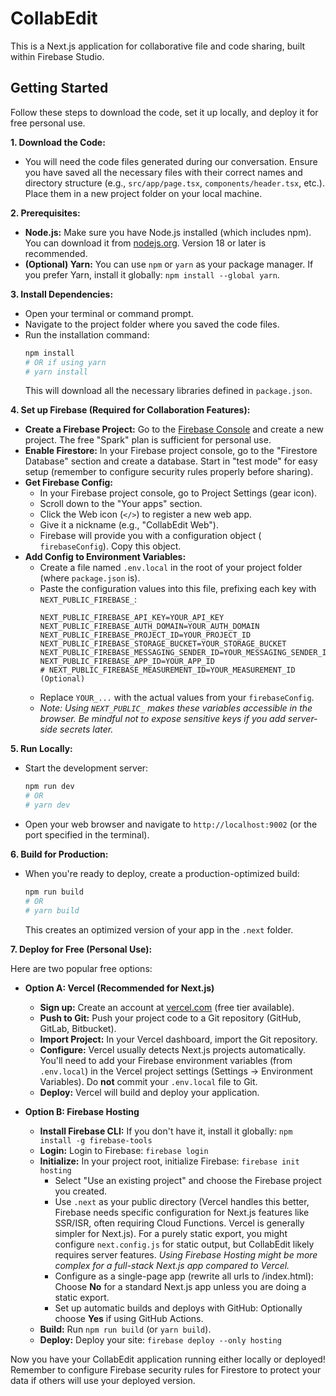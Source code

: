 # CollabEdit

This is a Next.js application for collaborative file and code sharing, built within Firebase Studio.

## Getting Started

Follow these steps to download the code, set it up locally, and deploy it for free personal use.

**1. Download the Code:**

*   You will need the code files generated during our conversation. Ensure you have saved all the necessary files with their correct names and directory structure (e.g., `src/app/page.tsx`, `components/header.tsx`, etc.). Place them in a new project folder on your local machine.

**2. Prerequisites:**

*   **Node.js:** Make sure you have Node.js installed (which includes npm). You can download it from [nodejs.org](https://nodejs.org/). Version 18 or later is recommended.
*   **(Optional) Yarn:** You can use `npm` or `yarn` as your package manager. If you prefer Yarn, install it globally: `npm install --global yarn`.

**3. Install Dependencies:**

*   Open your terminal or command prompt.
*   Navigate to the project folder where you saved the code files.
*   Run the installation command:
    ```bash
    npm install
    # OR if using yarn
    # yarn install
    ```
    This will download all the necessary libraries defined in `package.json`.

**4. Set up Firebase (Required for Collaboration Features):**

*   **Create a Firebase Project:** Go to the [Firebase Console](https://console.firebase.google.com/) and create a new project. The free "Spark" plan is sufficient for personal use.
*   **Enable Firestore:** In your Firebase project console, go to the "Firestore Database" section and create a database. Start in "test mode" for easy setup (remember to configure security rules properly before sharing).
*   **Get Firebase Config:**
    *   In your Firebase project console, go to Project Settings (gear icon).
    *   Scroll down to the "Your apps" section.
    *   Click the Web icon (`</>`) to register a new web app.
    *   Give it a nickname (e.g., "CollabEdit Web").
    *   Firebase will provide you with a configuration object ( `firebaseConfig`). Copy this object.
*   **Add Config to Environment Variables:**
    *   Create a file named `.env.local` in the root of your project folder (where `package.json` is).
    *   Paste the configuration values into this file, prefixing each key with `NEXT_PUBLIC_FIREBASE_`:
        ```.env.local
        NEXT_PUBLIC_FIREBASE_API_KEY=YOUR_API_KEY
        NEXT_PUBLIC_FIREBASE_AUTH_DOMAIN=YOUR_AUTH_DOMAIN
        NEXT_PUBLIC_FIREBASE_PROJECT_ID=YOUR_PROJECT_ID
        NEXT_PUBLIC_FIREBASE_STORAGE_BUCKET=YOUR_STORAGE_BUCKET
        NEXT_PUBLIC_FIREBASE_MESSAGING_SENDER_ID=YOUR_MESSAGING_SENDER_ID
        NEXT_PUBLIC_FIREBASE_APP_ID=YOUR_APP_ID
        # NEXT_PUBLIC_FIREBASE_MEASUREMENT_ID=YOUR_MEASUREMENT_ID (Optional)
        ```
    *   Replace `YOUR_...` with the actual values from your `firebaseConfig`.
    *   _Note: Using `NEXT_PUBLIC_` makes these variables accessible in the browser. Be mindful not to expose sensitive keys if you add server-side secrets later._

**5. Run Locally:**

*   Start the development server:
    ```bash
    npm run dev
    # OR
    # yarn dev
    ```
*   Open your web browser and navigate to `http://localhost:9002` (or the port specified in the terminal).

**6. Build for Production:**

*   When you're ready to deploy, create a production-optimized build:
    ```bash
    npm run build
    # OR
    # yarn build
    ```
    This creates an optimized version of your app in the `.next` folder.

**7. Deploy for Free (Personal Use):**

Here are two popular free options:

*   **Option A: Vercel (Recommended for Next.js)**
    *   **Sign up:** Create an account at [vercel.com](https://vercel.com/) (free tier available).
    *   **Push to Git:** Push your project code to a Git repository (GitHub, GitLab, Bitbucket).
    *   **Import Project:** In your Vercel dashboard, import the Git repository.
    *   **Configure:** Vercel usually detects Next.js projects automatically. You'll need to add your Firebase environment variables (from `.env.local`) in the Vercel project settings (Settings -> Environment Variables). Do **not** commit your `.env.local` file to Git.
    *   **Deploy:** Vercel will build and deploy your application.

*   **Option B: Firebase Hosting**
    *   **Install Firebase CLI:** If you don't have it, install it globally: `npm install -g firebase-tools`
    *   **Login:** Login to Firebase: `firebase login`
    *   **Initialize:** In your project root, initialize Firebase: `firebase init hosting`
        *   Select "Use an existing project" and choose the Firebase project you created.
        *   Use `.next` as your public directory (Vercel handles this better, Firebase needs specific configuration for Next.js features like SSR/ISR, often requiring Cloud Functions. Vercel is generally simpler for Next.js). For a purely static export, you might configure `next.config.js` for static output, but CollabEdit likely requires server features. *Using Firebase Hosting might be more complex for a full-stack Next.js app compared to Vercel.*
        *   Configure as a single-page app (rewrite all urls to /index.html): Choose **No** for a standard Next.js app unless you are doing a static export.
        *   Set up automatic builds and deploys with GitHub: Optionally choose **Yes** if using GitHub Actions.
    *   **Build:** Run `npm run build` (or `yarn build`).
    *   **Deploy:** Deploy your site: `firebase deploy --only hosting`

Now you have your CollabEdit application running either locally or deployed! Remember to configure Firebase security rules for Firestore to protect your data if others will use your deployed version.
